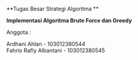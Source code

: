 **Tugas Besar Strategi Algoritma **

**Implementasi Algoritma Brute Force dan Greedy**

Anggota :

Ardhani Ahlan - 103012380544 <br>
Fahrio Rafly Albantani - 103012380545
